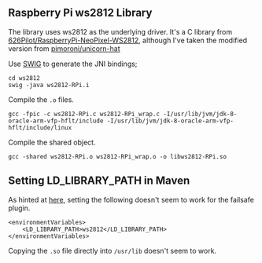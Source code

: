 ## Raspberry Pi ws2812 Library

The library uses ws2812 as the underlying driver. It's a C library from [626Pilot/RaspberryPi-NeoPixel-WS2812](https://github.com/626Pilot/RaspberryPi-NeoPixel-WS2812), although I've taken the modified version from [pimoroni/unicorn-hat](https://github.com/pimoroni/unicorn-hat)

Use [SWIG](http://www.swig.org/) to generate the JNI bindings;

    cd ws2812
    swig -java ws2812-RPi.i

Compile the `.o` files.

    gcc -fpic -c ws2812-RPi.c ws2812-RPi_wrap.c -I/usr/lib/jvm/jdk-8-oracle-arm-vfp-hflt/include -I/usr/lib/jvm/jdk-8-oracle-arm-vfp-hflt/include/linux

Compile the shared object.

    gcc -shared ws2812-RPi.o ws2812-RPi_wrap.o -o libws2812-RPi.so


## Setting LD_LIBRARY_PATH in Maven

As hinted at [here](http://docs.codehaus.org/display/MAVENUSER/Projects+With+JNI), setting the following doesn't seem to work for the failsafe plugin.

    <environmentVariables>
        <LD_LIBRARY_PATH>ws2812</LD_LIBRARY_PATH>
    </environmentVariables>

Copying the `.so` file directly into `/usr/lib` doesn't seem to work.


